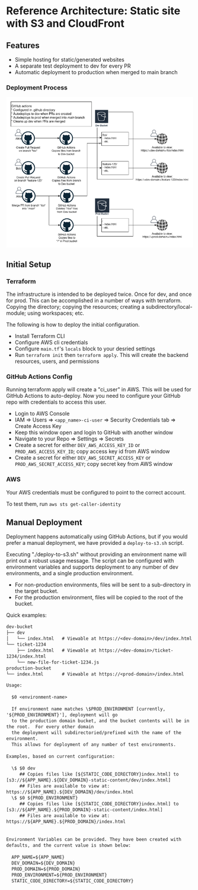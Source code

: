 # Reference Architecture: Static site with S3 and CloudFront

## Features

* Simple hosting for static/generated websites
* A separate test deployment to dev for every PR
* Automatic deployment to production when merged to main branch

### Deployment Process

![Workflow of dev and prod deployments](./docs/img/reference-arch-s3.png)

## Initial Setup


### Terraform

The infrastructure is intended to be deployed twice.  Once for dev, and once for prod.  This can
be accomplished in a number of ways with terraform.  Copying the directory; copying the resources;
creating a subdirectory/local-module; using workspaces; etc.

The following is how to deploy the initial configuration.

* Install Terraform CLI
* Configure AWS cli credentials
* Configure `main.tf`'s `locals` block to your desried settings
* Run `terraform init` then `terraform apply`.  This will create the backend resources, users, and permissions

### GitHub Actions Config

Running terraform apply will create a "ci_user" in AWS.  This will be used for GitHub Actions
to auto-deploy.  Now you need to configure your GitHub repo with credentials to access
this user.

* Login to AWS Console
* IAM => Users => `<app_name>-ci-user` => Security Credentials tab => Create Access Key
* Keep this window open and login to GitHub with another window
* Navigate to your Repo => Settings => Secrets
* Create a secret for either `DEV_AWS_ACCESS_KEY_ID` or `PROD_AWS_ACCESS_KEY_ID`; copy access key id from AWS window
* Create a secret for either `DEV_AWS_SECRET_ACCESS_KEY` or `PROD_AWS_SECRET_ACCESS_KEY`; copy secret key from AWS window

### AWS

Your AWS credentials must be configured to point to the correct account.

To test them, run `aws sts get-caller-identity`

## Manual Deployment

Deployment happens automatically using GitHub Actions, but if you would prefer a manual deployment,
we have provided a `deploy-to-s3.sh` script.

Executing "./deploy-to-s3.sh" without providing an environment name will print
out a robust usage message.  The script can be configured with environment variables
and supports deployment to any number of dev environments, and a single production environment.

* For non-production environments, files will be sent to a sub-directory in the target bucket.
* For the production environment, files will be copied to the root of the bucket.

Quick examples:
```
dev-bucket
├── dev
│   └── index.html   # Viewable at https://<dev-domain>/dev/index.html
└── ticket-1234
    ├── index.html   # Viewable at https://<dev-domain>/ticket-1234/index.html
    └── new-file-for-ticket-1234.js
production-bucket
└── index.html       # Viewable at https://<prod-domain>/index.html
```


```
Usage:

  $0 <environment-name>

  If environment name matches \$PROD_ENVIRONMENT [currently, '${PROD_ENVIRONMENT}'], deployment will go
  to the production domain bucket, and the bucket contents will be in the root.  For every other domain
  the deployment will subdirectoried/prefixed with the name of the environment.
  This allows for deployment of any number of test environments.

Examples, based on current configuration:

  \$ $0 dev
     ## Copies files like [${STATIC_CODE_DIRECTORY}index.html] to [s3://${APP_NAME}.${DEV_DOMAIN}-static-content/dev/index.html]
     ## Files are available to view at: https://${APP_NAME}.${DEV_DOMAIN}/dev/index.html
  \$ $0 ${PROD_ENVIRONMENT}
     ## Copies files like [${STATIC_CODE_DIRECTORY}index.html] to [s3://${APP_NAME}.${PROD_DOMAIN}-static-content/index.html]
     ## Files are available to view at: https://${APP_NAME}.${PROD_DOMAIN}/index.html


Environment Variables can be provided. They have been created with defaults, and the current value is shown below:

  APP_NAME=${APP_NAME}
  DEV_DOMAIN=${DEV_DOMAIN}
  PROD_DOMAIN=${PROD_DOMAIN}
  PROD_ENVIRONMENT=${PROD_ENVIRONMENT}
  STATIC_CODE_DIRECTORY=${STATIC_CODE_DIRECTORY}
```
